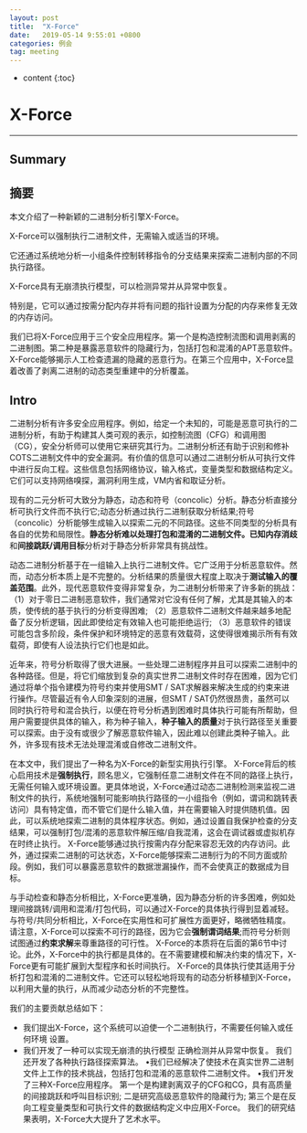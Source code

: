 ```yaml
---
layout: post
title:  "X-Force"
date:   2019-05-14 9:55:01 +0800
categories: 例会
tag: meeting
---
```

* content
{:toc}


# X-Force

---

## Summary



## 摘要

本文介绍了一种新颖的二进制分析引擎X-Force。

X-Force可以强制执行二进制文件，无需输入或适当的环境。

它还通过系统地分析一小组条件控制转移指令的分支结果来探索二进制内部的不同执行路径。

 X-Force具有无崩溃执行模型，可以检测异常并从异常中恢复。

特别是，它可以通过按需分配内存并将有问题的指针设置为分配的内存来修复无效的内存访问。

我们已将X-Force应用于三个安全应用程序。第一个是构造控制流图和调用剥离的二进制图。第二种是暴露恶意软件的隐藏行为，包括打包和混淆的APT恶意软件。 X-Force能够揭示人工检查遗漏的隐藏的恶意行为。在第三个应用中，X-Force显着改善了剥离二进制的动态类型重建中的分析覆盖。

## Intro

二进制分析有许多安全应用程序。例如，给定一个未知的，可能是恶意可执行的二进制分析，有助于构建其人类可观的表示，如控制流图（CFG）和调用图（CG），安全分析师可以使用它来研究其行为。二进制分析还有助于识别和修补COTS二进制文件中的安全漏洞。有价值的信息可以通过二进制分析从可执行文件中进行反向工程。这些信息包括网络协议，输入格式，变量类型和数据结构定义。它们可以支持网络嗅探，漏洞利用生成，VM内省和取证分析。

现有的二元分析可大致分为静态，动态和符号（concolic）分析。静态分析直接分析可执行文件而不执行它;动态分析通过执行二进制获取分析结果;符号（concolic）分析能够生成输入以探索二元的不同路径。这些不同类型的分析具有各自的优势和局限性。**静态分析难以处理打包和混淆的二进制文件。**已知**内存消歧**和**间接跳跃/调用目标**分析对于静态分析非常具有挑战性。

动态二进制分析基于在一组输入上执行二进制文件。它广泛用于分析恶意软件。然而，动态分析本质上是不完整的。分析结果的质量很大程度上取决于**测试输入的覆盖范围**。此外，现代恶意软件变得非常复杂，为二进制分析带来了许多新的挑战：（1）对于零日二进制恶意软件，我们通常对它没有任何了解，尤其是其输入的本质，使传统的基于执行的分析变得困难; （2）恶意软件二进制文件越来越多地配备了反分析逻辑，因此即使给定有效输入也可能拒绝运行; （3）恶意软件的错误可能包含多阶段，条件保护和环境特定的恶意有效载荷，这使得很难揭示所有有效载荷，即使有人设法执行它们也是如此。

近年来，符号分析取得了很大进展。一些处理二进制程序并且可以探索二进制中的各种路径。但是，将它们缩放到复杂的真实世界二进制文件时存在困难，因为它们通过将单个指令建模为符号约束并使用SMT / SAT求解器来解决生成的约束来进行操作。尽管最近有令人印象深刻的进展，但SMT / SAT仍然很昂贵，虽然可以同时执行符号和混合执行，以便在符号分析遇到困难时具体执行可能有所帮助，但用户需要提供具体的输入，称为种子输入，**种子输入的质量**对于执行路径至关重要可以探索。由于没有或很少了解恶意软件输入，因此难以创建此类种子输入。此外，许多现有技术无法处理混淆或自修改二进制文件。

在本文中，我们提出了一种名为X-Force的新型实用执行引擎。 X-Force背后的核心启用技术是**强制执行**，顾名思义，它强制任意二进制文件在不同的路径上执行，无需任何输入或环境设置。更具体地说，X-Force通过动态二进制检测来监视二进制文件的执行，系统地强制可能影响执行路径的一小组指令（例如，谓词和跳转表访问）具有特定值，而不管它们是什么输入值，并在需要输入时提供随机值。因此，可以系统地探索二进制的具体程序状态。例如，通过设置自我保护检查的分支结果，可以强制打包/混淆的恶意软件解压缩/自我混淆，这会在调试器或虚拟机存在时终止执行。 X-Force能够通过执行按需内存分配来容忍无效的内存访问。此外，通过探索二进制的可达状态，X-Force能够探索二进制行为的不同方面或阶段。例如，我们可以暴露恶意软件的数据泄漏操作，而不会使真正的数据成为目标。

与手动检查和静态分析相比，X-Force更准确，因为静态分析的许多困难，例如处理间接跳转/调用和混淆/打包代码，可以通过X-Force的具体执行得到显着减轻。与符号/共同分析相比，X-Force在实用性和可扩展性方面更好，略微牺牲精度。请注意，X-Force可以探索不可行的路径，因为它会**强制谓词结果**;而符号分析则试图通过**约束求解**来尊重路径的可行性。 X-Force的本质将在后面的第6节中讨论。此外，X-Force中的执行都是具体的。在不需要建模和解决约束的情况下，X-Force更有可能扩展到大型程序和长时间执行。 X-Force的具体执行使其适用于分析打包和混淆的二进制文件。它还可以轻松地将现有的动态分析移植到X-Force，以利用大量的执行，从而减少动态分析的不完整性。

我们的主要贡献总结如下：

* 我们提出X-Force，这个系统可以迫使一个二进制执行，不需要任何输入或任何环境
  设置。
* 我们开发了一种可以实现无崩溃的执行模型
  正确检测并从异常中恢复。 我们还开发了各种执行路径探索算法。
  •我们已经解决了使技术在真实世界二进制文件上工作的技术挑战，包括打包和混淆的恶意软件二进制文件。
  •我们开发了三种X-Force应用程序。 第一个是构建剥离双子的CFG和CG，具有高质量的间接跳跃和呼叫目标识别; 二是研究高级恶意软件的隐藏行为; 第三个是在反向工程变量类型和可执行文件的数据结构定义中应用X-Force。 我们的研究结果表明，X-Force大大提升了艺术水平。